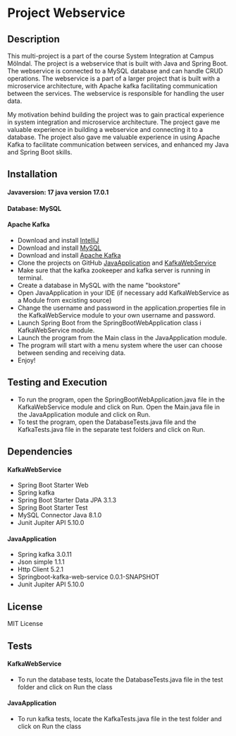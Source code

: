 # Project Webservice 

## Description
This multi-project is a part of the course System Integration at Campus Mölndal. The project is a webservice that is built with Java and Spring Boot. The webservice is connected to a MySQL database and can handle CRUD operations. 
The webservice is a part of a larger project that is built with a microservice architecture, with Apache kafka facilitating communication between the services. The webservice is responsible for handling the user data.

My motivation behind building the project was to gain practical experience in system integration and microservice architecture. The project gave me valuable experience in building a webservice and connecting it to a database.
The project also gave me valuable experience in using Apache Kafka to facilitate communication between services, and enhanced my Java and Spring Boot skills.

## Installation
#### Javaversion: 17 java version 17.0.1
#### Database: MySQL
#### Apache Kafka
+ Download and install [IntelliJ](https://www.oracle.com/java/technologies/javase-jdk11-downloads.html)
+ Download and install [MySQL](https://dev.mysql.com/downloads/mysql/)
+ Download and install [Apache Kafka](https://kafka.apache.org/downloads)
+ Clone the projects on GitHub [JavaApplication](https://github.com/clarabrorson/JavaApplication) and [KafkaWebService](https://github.com/clarabrorson/KafkaWebService)
+ Make sure that the kafka zookeeper and kafka server is running in terminal.
+ Create a database in MySQL with the name "bookstore" 
+ Open JavaApplication in your IDE (if necessary add KafkaWebService as a Module from excisting source)
+ Change the username and password in the application.properties file in the KafkaWebService module to your own username and password.
+ Launch Spring Boot from the SpringBootWebApplication class i KafkaWebService module.
+ Launch the program from the Main class in the JavaApplication module.
+ The program will start with a menu system where the user can choose between sending and receiving data.
+ Enjoy!

## Testing and Execution
+ To run the program, open the SpringBootWebApplication.java file in the KafkaWebService module and click on Run. Open the Main.java file in the JavaApplication module and click on Run.
+ To test the program, open the DatabaseTests.java file and the KafkaTests.java file in the separate test folders and click on Run.


## Dependencies
#### KafkaWebService
+ Spring Boot Starter Web
+ Spring kafka
+ Spring Boot Starter Data JPA 3.1.3
+ Spring Boot Starter Test
+ MySQL Connector Java 8.1.0
+ Junit Jupiter API 5.10.0

#### JavaApplication
+ Spring kafka 3.0.11
+ Json simple 1.1.1
+ Http Client 5.2.1
+ Springboot-kafka-web-service 0.0.1-SNAPSHOT
+ Junit Jupiter API 5.10.0

## License
MIT License

## Tests
#### KafkaWebService
+ To run the database tests, locate the DatabaseTests.java file in the test folder and click on Run the class
#### JavaApplication
+ To run kafka tests, locate the KafkaTests.java file in the test folder and click on Run the class


